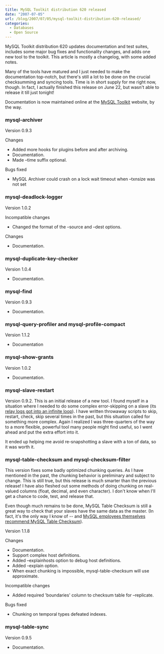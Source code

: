```yaml
---
title: MySQL Toolkit distribution 620 released
date: "2007-07-05"
url: /blog/2007/07/05/mysql-toolkit-distribution-620-released/
categories:
  - Databases
  - Open Source
---
```


MySQL Toolkit distribution 620 updates documentation and test suites, includes some major bug fixes and functionality changes, and adds one new tool to the toolkit. This article is mostly a changelog, with some added notes.

Many of the tools have matured and I just needed to make the documentation top-notch, but there's still a lot to be done on the crucial checksumming and syncing tools. Time is in short supply for me right now, though. In fact, I actually finished this release on June 22, but wasn't able to release it till just tonight!

Documentation is now maintained online at the [MySQL Toolkit][1] website, by the way.

### mysql-archiver

Version 0.9.3

Changes

*   Added more hooks for plugins before and after archiving.
*   Documentation.
*   Made &#8211;time suffix optional.

Bugs fixed

*   MySQL Archiver could crash on a lock wait timeout when &#8211;txnsize was not set

### mysql-deadlock-logger

Version 1.0.2

Incompatible changes

*   Changed the format of the &#8211;source and &#8211;dest options.

Changes

*   Documentation.

### mysql-duplicate-key-checker

Version 1.0.4

*   Documentation.

### mysql-find

Version 0.9.3

*   Documentation.

### mysql-query-profiler and mysql-profile-compact

Version 1.1.2

*   Documentation

### mysql-show-grants

Version 1.0.2

*   Documentation.

### mysql-slave-restart

Version 0.9.2. This is an initial release of a new tool. I found myself in a situation where I needed to do some complex error-skipping on a slave (its [relay logs got into an infinite loop][2]). I have written throwaway scripts to skip, restart, check, skip several times in the past, but this situation called for something more complex. Again I realized I was three-quarters of the way to a more flexible, powerful tool many people might find useful, so I went ahead and put the extra effort into it.

It ended up helping me avoid re-snapshotting a slave with a ton of data, so it was worth it.

### mysql-table-checksum and mysql-checksum-filter

This version fixes some badly optimized chunking queries. As I have mentioned in the past, the chunking behavior is preliminary and subject to change. This is still true, but this release is much smarter than the previous release! I have also fleshed out some methods of doing chunking on real-valued columns (float, decimal, and even character). I don't know when I'll get a chance to code, test, and release that.

Even though much remains to be done, MySQL Table Checksum is still a great way to check that your slaves have the same data as the master. (In fact, it's the only way I know of -- and [MySQL employees themselves recommend MySQL Table Checksum][3]).

Version 1.1.8

Changes

*   Documentation.
*   Support complex host definitions.
*   Added &#8211;explainhosts option to debug host definitions.
*   Added &#8211;explain option.
*   When exact chunking is impossible, mysql-table-checksum will use approximate.

Incompatible changes

*   Added required 'boundaries' column to checksum table for &#8211;replicate.

Bugs fixed

*   Chunking on temporal types defeated indexes.

### mysql-table-sync

Version 0.9.5

*   Documentation.

 [1]: http://code.google.com/p/maatkit/
 [2]: http://bugs.mysql.com/bug.php?id=28421
 [3]: http://mysqlmusings.blogspot.com/2007/06/replication-poll-and-our-plans-for.html
